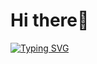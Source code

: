# Hi there👋

[![Typing SVG](https://readme-typing-svg.demolab.com?font=Fira+Code&pause=1000&random=false&width=435&lines=fmt.Println(%22Hello+World%22))](https://git.io/typing-svg)
